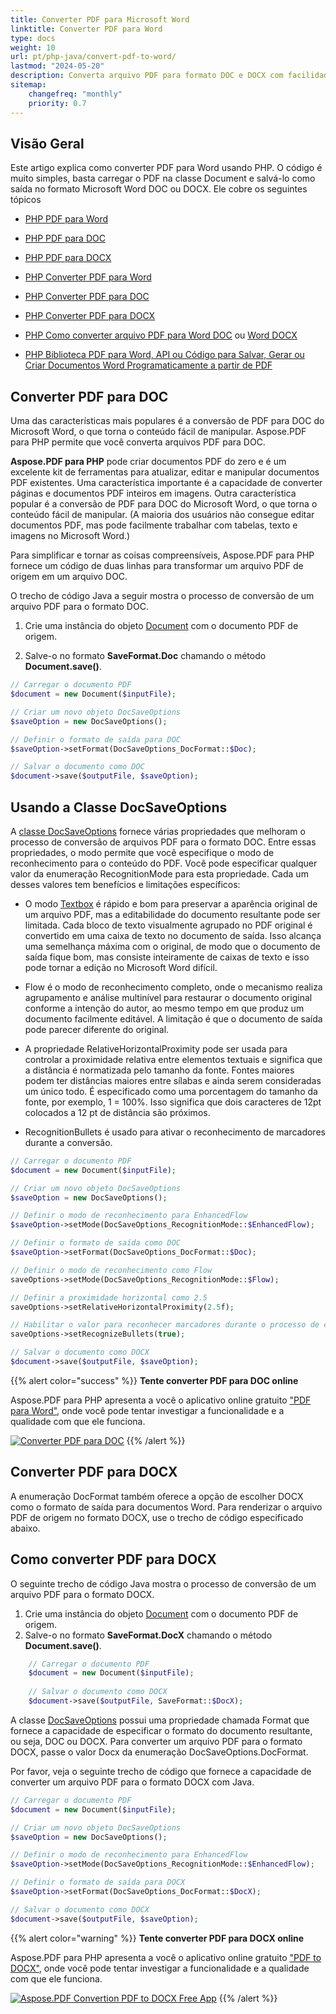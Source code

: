 ```yaml
---
title: Converter PDF para Microsoft Word
linktitle: Converter PDF para Word
type: docs
weight: 10
url: pt/php-java/convert-pdf-to-word/
lastmod: "2024-05-20"
description: Converta arquivo PDF para formato DOC e DOCX com facilidade e controle total com Aspose.PDF para PHP. Saiba mais sobre como ajustar a conversão de documentos PDF para Microsoft Word.
sitemap:
    changefreq: "monthly"
    priority: 0.7
---
```


## Visão Geral

Este artigo explica como converter PDF para Word usando PHP. O código é muito simples, basta carregar o PDF na classe Document e salvá-lo como saída no formato Microsoft Word DOC ou DOCX. Ele cobre os seguintes tópicos

- [PHP PDF para Word](#convert-pdf-to-doc)
- [PHP PDF para DOC](#convert-pdf-to-doc)
- [PHP PDF para DOCX](#convert-pdf-to-docx)
- [PHP Converter PDF para Word](#convert-pdf-to-docx)
- [PHP Converter PDF para DOC](#convert-pdf-to-doc)
- [PHP Converter PDF para DOCX](#convert-pdf-to-docx)
- [PHP Como converter arquivo PDF para Word DOC](#convert-pdf-to-doc) ou [Word DOCX](#convert-pdf-to-docx)

- [PHP Biblioteca PDF para Word, API ou Código para Salvar, Gerar ou Criar Documentos Word Programaticamente a partir de PDF](#convert-pdf-to-docx)

## Converter PDF para DOC

Uma das características mais populares é a conversão de PDF para DOC do Microsoft Word, o que torna o conteúdo fácil de manipular. Aspose.PDF para PHP permite que você converta arquivos PDF para DOC.

**Aspose.PDF para PHP** pode criar documentos PDF do zero e é um excelente kit de ferramentas para atualizar, editar e manipular documentos PDF existentes. Uma característica importante é a capacidade de converter páginas e documentos PDF inteiros em imagens. Outra característica popular é a conversão de PDF para DOC do Microsoft Word, o que torna o conteúdo fácil de manipular. (A maioria dos usuários não consegue editar documentos PDF, mas pode facilmente trabalhar com tabelas, texto e imagens no Microsoft Word.)

Para simplificar e tornar as coisas compreensíveis, Aspose.PDF para PHP fornece um código de duas linhas para transformar um arquivo PDF de origem em um arquivo DOC.

O trecho de código Java a seguir mostra o processo de conversão de um arquivo PDF para o formato DOC.

1. Crie uma instância do objeto [Document](https://reference.aspose.com/page/java/com.aspose.page/document) com o documento PDF de origem.

2. Salve-o no formato **SaveFormat.Doc** chamando o método **Document.save()**.

```php
// Carregar o documento PDF
$document = new Document($inputFile);

// Criar um novo objeto DocSaveOptions
$saveOption = new DocSaveOptions();

// Definir o formato de saída para DOC
$saveOption->setFormat(DocSaveOptions_DocFormat::$Doc);

// Salvar o documento como DOC
$document->save($outputFile, $saveOption);
```

## Usando a Classe DocSaveOptions

A [classe DocSaveOptions](https://reference.aspose.com/pdf/java/com.aspose.pdf/DocSaveOptions) fornece várias propriedades que melhoram o processo de conversão de arquivos PDF para o formato DOC. Entre essas propriedades, o modo permite que você especifique o modo de reconhecimento para o conteúdo do PDF. Você pode especificar qualquer valor da enumeração RecognitionMode para esta propriedade. Cada um desses valores tem benefícios e limitações específicos:

- O modo [Textbox](https://reference.aspose.com/pdf/java/com.aspose.pdf/TextBoxField) é rápido e bom para preservar a aparência original de um arquivo PDF, mas a editabilidade do documento resultante pode ser limitada.
 Cada bloco de texto visualmente agrupado no PDF original é convertido em uma caixa de texto no documento de saída. Isso alcança uma semelhança máxima com o original, de modo que o documento de saída fique bom, mas consiste inteiramente de caixas de texto e isso pode tornar a edição no Microsoft Word difícil.

- Flow é o modo de reconhecimento completo, onde o mecanismo realiza agrupamento e análise multinível para restaurar o documento original conforme a intenção do autor, ao mesmo tempo em que produz um documento facilmente editável. A limitação é que o documento de saída pode parecer diferente do original.

- A propriedade RelativeHorizontalProximity pode ser usada para controlar a proximidade relativa entre elementos textuais e significa que a distância é normatizada pelo tamanho da fonte. Fontes maiores podem ter distâncias maiores entre sílabas e ainda serem consideradas um único todo. É especificado como uma porcentagem do tamanho da fonte, por exemplo, 1 = 100%. Isso significa que dois caracteres de 12pt colocados a 12 pt de distância são próximos.

- RecognitionBullets é usado para ativar o reconhecimento de marcadores durante a conversão.
```php
// Carregar o documento PDF
$document = new Document($inputFile);

// Criar um novo objeto DocSaveOptions
$saveOption = new DocSaveOptions();

// Definir o modo de reconhecimento para EnhancedFlow
$saveOption->setMode(DocSaveOptions_RecognitionMode::$EnhancedFlow);

// Definir o formato de saída como DOC
$saveOption->setFormat(DocSaveOptions_DocFormat::$Doc);

// Definir o modo de reconhecimento como Flow
saveOptions->setMode(DocSaveOptions_RecognitionMode::$Flow);

// Definir a proximidade horizontal como 2.5
saveOptions->setRelativeHorizontalProximity(2.5f);

// Habilitar o valor para reconhecer marcadores durante o processo de conversão
saveOptions->setRecognizeBullets(true);

// Salvar o documento como DOCX
$document->save($outputFile, $saveOption);
```

{{% alert color="success" %}}
**Tente converter PDF para DOC online**

Aspose.PDF para PHP apresenta a você o aplicativo online gratuito ["PDF para Word"](https://products.aspose.app/pdf/conversion/pdf-to-doc), onde você pode tentar investigar a funcionalidade e a qualidade com que ele funciona.


[![Converter PDF para DOC](pdf_to_word.png)](https://products.aspose.app/pdf/conversion/pdf-to-doc)
{{% /alert %}}

## Converter PDF para DOCX

A enumeração DocFormat também oferece a opção de escolher DOCX como o formato de saída para documentos Word. Para renderizar o arquivo PDF de origem no formato DOCX, use o trecho de código especificado abaixo.

## Como converter PDF para DOCX

O seguinte trecho de código Java mostra o processo de conversão de um arquivo PDF para o formato DOCX.

1. Crie uma instância do objeto [Document](https://reference.aspose.com/page/java/com.aspose.page/document) com o documento PDF de origem.
2. Salve-o no formato **SaveFormat.DocX** chamando o método **Document.save()**.

```php
    // Carregar o documento PDF
    $document = new Document($inputFile);
    
    // Salvar o documento como DOCX
    $document->save($outputFile, SaveFormat::$DocX);
```

A classe [DocSaveOptions](https://reference.aspose.com/pdf/java/com.aspose.pdf/docsaveoptions) possui uma propriedade chamada Format que fornece a capacidade de especificar o formato do documento resultante, ou seja, DOC ou DOCX.
 Para converter um arquivo PDF para o formato DOCX, passe o valor Docx da enumeração DocSaveOptions.DocFormat.

Por favor, veja o seguinte trecho de código que fornece a capacidade de converter um arquivo PDF para o formato DOCX com Java.

```php
// Carregar o documento PDF
$document = new Document($inputFile);

// Criar um novo objeto DocSaveOptions
$saveOption = new DocSaveOptions();

// Definir o modo de reconhecimento para EnhancedFlow
$saveOption->setMode(DocSaveOptions_RecognitionMode::$EnhancedFlow);

// Definir o formato de saída para DOCX
$saveOption->setFormat(DocSaveOptions_DocFormat::$DocX);

// Salvar o documento como DOCX
$document->save($outputFile, $saveOption);
```

{{% alert color="warning" %}}
**Tente converter PDF para DOCX online**

Aspose.PDF para PHP apresenta a você o aplicativo online gratuito ["PDF to DOCX"](https://products.aspose.app/pdf/conversion/pdf-to-docx), onde você pode tentar investigar a funcionalidade e a qualidade com que ele funciona.


[![Aspose.PDF Convertion PDF to DOCX Free App](pdf_to_docx.png)](https://products.aspose.app/pdf/conversion/pdf-to-docx)
{{% /alert %}}